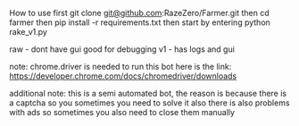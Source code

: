 How to use first git clone git@github.com:RazeZero/Farmer.git
then cd farmer
then pip install -r requirements.txt
then start by entering python rake_v1.py

raw - dont have gui good for debugging
v1 - has logs and gui 


note: chrome.driver is needed to run this bot
here is the link:
https://developer.chrome.com/docs/chromedriver/downloads

additional note: this is a semi automated bot, the reason is because there is a captcha so you sometimes you need to solve it also there is also problems with ads so sometimes you also need to close them manually
